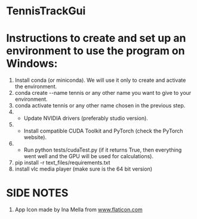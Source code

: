 # TennisTrackGui

# Instructions to create and set up an environment to use the program on Windows:

<!-- 
IMPORTANT: If you have trouble installing catboost, you probably need to install Rust first.
Alternatively, you can install an older version of Python (3.12.7 should be fine).

IMPORTANT: if at any point something doesn't work, restarting the system can be a solution.

IMPORTANT: always use pip to install packages.

IMPORTANT: use cmd, do not use PowerShell (I couldn't get conda to work on PowerShell for some reason).

* If you have a CUDA-compatible GPU and intend to use it. 
-->
1) Install conda (or miniconda). We will use it only to create and activate the environment.
2) conda create --name tennis or any other name you want to give to your environment.
3) conda activate tennis or any other name chosen in the previous step.
4) * Update NVIDIA drivers (preferably studio version).
5) * Install compatible CUDA Toolkit and PyTorch (check the PyTorch website).
6) * Run python tests/cudaTest.py (if it returns True, then everything went well and the GPU will be used for calculations).
7) pip install -r text_files/requirements.txt
8) install vlc media player (make sure is the 64 bit version)

# SIDE NOTES
1) App Icon made by Ina Mella from www.flaticon.com